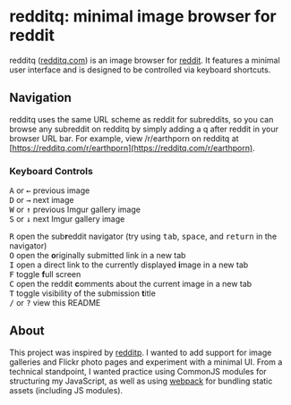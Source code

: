 # redditq: minimal image browser for reddit

redditq ([redditq.com](https://www.redditq.com/ "redditq.com")) is an image browser for [reddit](https://www.reddit.com/ "reddit.com"). It features a minimal user interface and is designed to be controlled via keyboard shortcuts.

## Navigation

redditq uses the same URL scheme as reddit for subreddits, so you can browse any subreddit on redditq by simply adding a q after reddit in your browser URL bar. For example, view /r/earthporn on redditq at [https://redditq.com/r/earthporn](https://redditq.com/r/earthporn).

### Keyboard Controls
<kbd>A</kbd> or <kbd>←</kbd> previous image  
<kbd>D</kbd> or <kbd>→</kbd> next image  
<kbd>W</kbd> or <kbd>↑</kbd> previous Imgur gallery image  
<kbd>S</kbd> or <kbd>↓</kbd> next Imgur gallery image  
  
<kbd>R</kbd> open the sub**r**eddit navigator (try using <kbd>tab</kbd>, <kbd>space</kbd>, and <kbd>return</kbd> in the navigator)  
<kbd>O</kbd> open the **o**riginally submitted link in a new tab  
<kbd>I</kbd> open a direct link to the currently displayed **i**mage in a new tab  
<kbd>F</kbd> toggle **f**ull screen  
<kbd>C</kbd> open the reddit **c**omments about the current image in a new tab  
<kbd>T</kbd> toggle visibility of the submission **t**itle  
<kbd>/</kbd> or <kbd>?</kbd> view this README

## About ##

This project was inspired by [redditp](https://www.redditp.com/ "redditp.com"). I wanted to add support for image galleries and Flickr photo pages and experiment with a minimal UI. From a technical standpoint, I wanted practice using CommonJS modules for structuring my JavaScript, as well as using [webpack](https://github.com/webpack/webpack) for bundling static assets (including JS modules).
